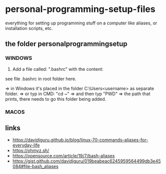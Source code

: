 # personal-programming-setup-files
everything for setting up programming stuff on a computer like aliases, or installation scripts, etc.

## the folder personalprogrammingsetup

### WINDOWS
1) Add a file called: ".bashrc" with the content:

see file .bashrc in root folder here.

=> in Windows it's placed in the folder C:\Users\<username> as separate folder.
=> or typ in CMD: "cd ~" => and then typ "PWD" => the path that prints, there needs to go this folder being added.


### MACOS




## links

- https://davidjguru.github.io/blog/linux-70-commands-aliases-for-everyday-life
- https://ohmyz.sh/
- https://opensource.com/article/19/7/bash-aliases
- https://gist.github.com/davidjguru/019beabeac6245959564499db3e45084#file-bash_aliases

